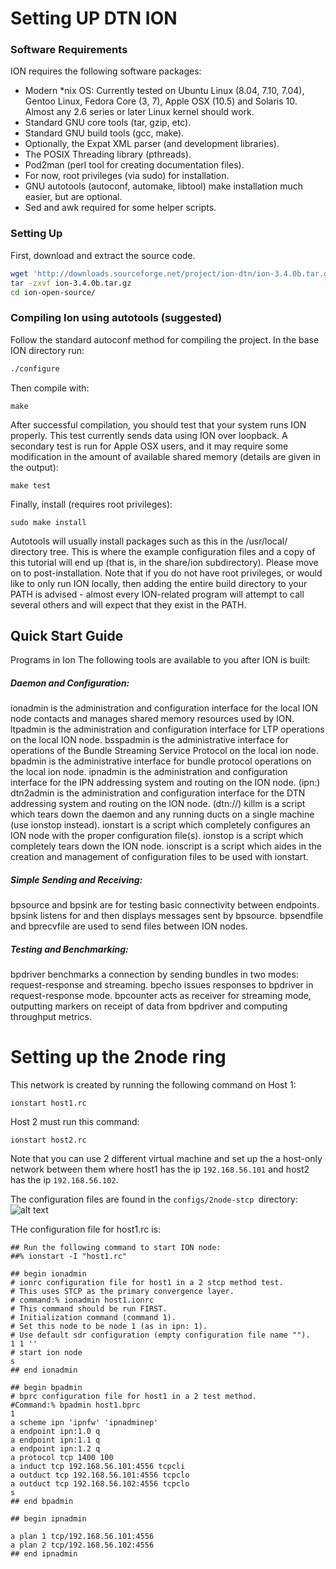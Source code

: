 # Setting UP DTN ION

### Software Requirements
ION requires the following software packages:

- Modern *nix OS: Currently tested on Ubuntu Linux (8.04, 7.10, 7.04), Gentoo  Linux, Fedora Core (3, 7), Apple OSX (10.5) and Solaris 10. Almost any 2.6 series or later Linux kernel should work.
- Standard GNU core tools (tar, gzip, etc).
- Standard GNU build tools (gcc, make).
- Optionally, the Expat XML parser (and development libraries).
- The POSIX Threading library (pthreads).
- Pod2man (perl tool for creating documentation files).
- For now, root privileges (via sudo) for installation.
- GNU autotools (autoconf, automake, libtool) make installation much easier, but are optional.
- Sed and awk required for some helper scripts.

### Setting Up
First, download and extract the source code.
```bash
wget 'http://downloads.sourceforge.net/project/ion-dtn/ion-3.4.0b.tar.gz'
tar -zxvf ion-3.4.0b.tar.gz
cd ion-open-source/
```
### Compiling Ion using autotools (suggested)

Follow the standard autoconf method for compiling the project. In the base ION directory run:
```bash
./configure
```

Then compile with:
```
make
```

After successful compilation, you should test that your system runs ION properly. This test currently sends data using ION over loopback. A secondary test is run for Apple OSX users, and it may require some modification in the amount of available shared memory (details are given in the output):

```
make test
```
Finally, install (requires root privileges):
```
sudo make install
```
Autotools will usually install packages such as this in the /usr/local/ directory tree. This is where the example configuration files and a copy of this tutorial will end up (that is, in the share/ion subdirectory). Please move on to post-installation. Note that if you do not have root privileges, or would like to only run ION locally, then adding the entire build directory to your PATH is advised - almost every ION-related program will attempt to call several others and will expect that they exist in the PATH.

## Quick Start Guide
Programs in Ion
The following tools are available to you after ION is built:

##### Daemon and Configuration:
ionadmin is the administration and configuration interface for the local ION node contacts and manages shared memory resources used by ION.
ltpadmin is the administration and configuration interface for LTP operations on the local ION node.
bsspadmin is the administrative interface for operations of the Bundle Streaming Service Protocol on the local ion node.
bpadmin is the administrative interface for bundle protocol operations on the local ion node.
ipnadmin is the administration and configuration interface for the IPN addressing system and routing on the ION node. (ipn:)
dtn2admin is the administration and configuration interface for the DTN addressing system and routing on the ION node. (dtn://)
killm is a script which tears down the daemon and any running ducts on a single machine (use ionstop instead).
ionstart is a script which completely configures an ION node with the proper configuration file(s).
ionstop is a script which completely tears down the ION node.
ionscript is a script which aides in the creation and management of configuration files to be used with ionstart.
##### Simple Sending and Receiving:
bpsource and bpsink are for testing basic connectivity between endpoints. bpsink listens for and then displays messages sent by bpsource.
bpsendfile and bprecvfile are used to send files between ION nodes.
##### Testing and Benchmarking:
bpdriver benchmarks a connection by sending bundles in two modes: request-response and streaming.
bpecho issues responses to bpdriver in request-response mode.
bpcounter acts as receiver for streaming mode, outputting markers on receipt of data from bpdriver and computing throughput metrics.

# Setting up the 2node ring
This network is created by running the following command on Host 1:
```
ionstart host1.rc
```
Host 2 must run this command:
```
ionstart host2.rc
```
Note that you can use 2 different virtual machine and set up the a host-only network between them where host1 has the ip ```192.168.56.101``` and host2 has the ip ```192.168.56.102```.

The configuration files are found in the ```configs/2node-stcp ```directory:
![alt text](https://compsat.files.wordpress.com/2014/09/2node.png)

THe configuration file for host1.rc is:
```
## Run the following command to start ION node: 
##% ionstart -I "host1.rc"

## begin ionadmin 
# ionrc configuration file for host1 in a 2 stcp method test. 
# This uses STCP as the primary convergence layer. 
# command:% ionadmin host1.ionrc 
# This command should be run FIRST. 
# Initialization command (command 1). 
# Set this node to be node 1 (as in ipn: 1). 
# Use default sdr configuration (empty configuration file name ""). 
1 1 '' 
# start ion node 
s 
## end ionadmin

## begin bpadmin 
# bprc configuration file for host1 in a 2 test method. 
#Command:% bpadmin host1.bprc
1
a scheme ipn 'ipnfw' 'ipnadminep'
a endpoint ipn:1.0 q
a endpoint ipn:1.1 q
a endpoint ipn:1.2 q
a protocol tcp 1400 100 
a induct tcp 192.168.56.101:4556 tcpcli 
a outduct tcp 192.168.56.101:4556 tcpclo 
a outduct tcp 192.168.56.102:4556 tcpclo 
s 
## end bpadmin

## begin ipnadmin

a plan 1 tcp/192.168.56.101:4556
a plan 2 tcp/192.168.56.102:4556
## end ipnadmin
```
